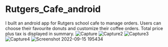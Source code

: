 # Rutgers_Cafe_android
I built an android app for Rutgers school cafe to manage orders. 
Users can choose their favourite donuts and customize their coffee orders. 
Total price plus tax is displayed in summary.
![Capture](https://user-images.githubusercontent.com/32025682/190529750-65580fbe-6603-4a3b-87c8-7e68abce1532.PNG)
![Capture2](https://user-images.githubusercontent.com/32025682/190529754-1243923e-2486-41f5-bea1-ac34abdfbd80.PNG)
![Capture3](https://user-images.githubusercontent.com/32025682/190529755-3ddc3ac5-b5b7-48f5-ad6e-e266d1beea56.PNG)
![Capture4](https://user-images.githubusercontent.com/32025682/190529758-de920b6f-4d3c-4f5f-b9bc-fa42b7abb7f7.PNG)
![Screenshot 2022-09-15 195434](https://user-images.githubusercontent.com/32025682/190529759-7d593cca-83ea-4db8-a74e-477944c8fb8c.png)
